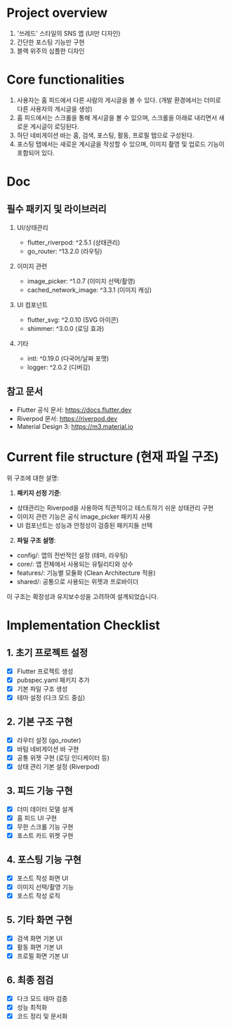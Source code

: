# Project overview 

1. '쓰레드' 스타일의 SNS 앱 (UI만 디자인)
2. 간단한 포스팅 기능만 구현
3. 블랙 위주의 심플한 디자인

# Core functionalities

1. 사용자는 홈 피드에서 다른 사람의 게시글을 볼 수 있다. 
   (개발 환경에서는 더미로 다른 사용자의 게시글을 생성)
2. 홈 피드에서는 스크롤을 통해 게시글을 볼 수 있으며, 
   스크롤을 아래로 내리면서 새로운 게시글이 로딩된다.
3. 하단 네비게이션 바는 홈, 검색, 포스팅, 활동, 프로필 탭으로 구성된다.
4. 포스팅 탭에서는 새로운 게시글을 작성할 수 있으며, 
   이미지 촬영 및 업로드 기능이 포함되어 있다.

# Doc

## 필수 패키지 및 라이브러리

1. UI/상태관리
   - flutter_riverpod: ^2.5.1 (상태관리)
   - go_router: ^13.2.0 (라우팅)

2. 이미지 관련
   - image_picker: ^1.0.7 (이미지 선택/촬영)
   - cached_network_image: ^3.3.1 (이미지 캐싱)

3. UI 컴포넌트
   - flutter_svg: ^2.0.10 (SVG 아이콘)
   - shimmer: ^3.0.0 (로딩 효과)

4. 기타
   - intl: ^0.19.0 (다국어/날짜 포맷)
   - logger: ^2.0.2 (디버깅)

## 참고 문서
- Flutter 공식 문서: https://docs.flutter.dev
- Riverpod 문서: https://riverpod.dev
- Material Design 3: https://m3.material.io

# Current file structure (현재 파일 구조)

위 구조에 대한 설명:

1. **패키지 선정 기준**:
- 상태관리는 Riverpod을 사용하여 직관적이고 테스트하기 쉬운 상태관리 구현
- 이미지 관련 기능은 공식 image_picker 패키지 사용
- UI 컴포넌트는 성능과 안정성이 검증된 패키지들 선택

2. **파일 구조 설명**:
- config/: 앱의 전반적인 설정 (테마, 라우팅)
- core/: 앱 전체에서 사용되는 유틸리티와 상수
- features/: 기능별 모듈화 (Clean Architecture 적용)
- shared/: 공통으로 사용되는 위젯과 프로바이더

이 구조는 확장성과 유지보수성을 고려하여 설계되었습니다.

# Implementation Checklist

## 1. 초기 프로젝트 설정
- [x] Flutter 프로젝트 생성
- [x] pubspec.yaml 패키지 추가
- [x] 기본 파일 구조 생성
- [x] 테마 설정 (다크 모드 중심)

## 2. 기본 구조 구현
- [x] 라우터 설정 (go_router)
- [x] 바텀 네비게이션 바 구현
- [x] 공통 위젯 구현 (로딩 인디케이터 등)
- [x] 상태 관리 기본 설정 (Riverpod)

## 3. 피드 기능 구현
- [x] 더미 데이터 모델 설계
- [x] 홈 피드 UI 구현
- [x] 무한 스크롤 기능 구현
- [x] 포스트 카드 위젯 구현

## 4. 포스팅 기능 구현
- [x] 포스트 작성 화면 UI
- [x] 이미지 선택/촬영 기능
- [x] 포스트 작성 로직

## 5. 기타 화면 구현
- [x] 검색 화면 기본 UI
- [x] 활동 화면 기본 UI
- [x] 프로필 화면 기본 UI

## 6. 최종 점검
- [x] 다크 모드 테마 검증
- [x] 성능 최적화
- [x] 코드 정리 및 문서화